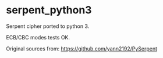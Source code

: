 # serpent_python3
Serpent cipher ported to python 3. 

ECB/CBC modes tests OK.

Original sources from: https://github.com/yann2192/PySerpent
